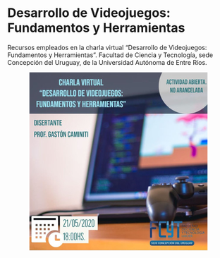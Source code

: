 # Desarrollo de Videojuegos: Fundamentos y Herramientas
Recursos empleados en la charla virtual “Desarrollo de Videojuegos: Fundamentos y Herramientas”.
Facultad de Ciencia y Tecnología, sede Concepción del Uruguay, de la Universidad Autónoma de Entre Ríos.

<p align="center">
    <img src="img/flayer.jpg">
</p>